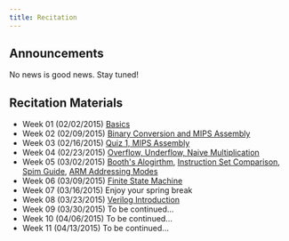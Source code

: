```yaml
---
title: Recitation
---
```

## Announcements
No news is good news. Stay tuned!

## Recitation Materials
- Week 01 (02/02/2015) [Basics](https://www.dropbox.com/s/ogsyih5ogj60p9b/slides.pdf?dl=0)
- Week 02 (02/09/2015) [Binary Conversion and MIPS Assembly](https://www.dropbox.com/s/m6zn486l253ysbi/slides.pdf?dl=0)
- Week 03 (02/16/2015) [Quiz 1, MIPS Assembly](https://www.dropbox.com/s/2wr7fwmglvyrosy/slides.pdf?dl=0)
- Week 04 (02/23/2015) [Overflow, Underflow, Naive Multiplication](https://www.dropbox.com/s/sl8eb50i5z59bk3/Recitation.pdf?dl=0)
- Week 05 (03/02/2015)
    [Booth's Alogirthm](https://www.dropbox.com/s/ygd286bcmyikmdg/week_05.pdf?dl=0),
    [Instruction Set Comparison](https://www.dropbox.com/s/c4nqwv3cn0zkjdn/slides.pdf?dl=0),
    [Spim Guide](https://www.dropbox.com/s/p6dr3nu0hd5miy2/spim.pdf?dl=0),
    [ARM Addressing Modes](ftp://www.cs.uregina.ca/pub/class/301/ARM-addressing/lecture.html)
- Week 06 (03/09/2015) [Finite State Machine](https://www.dropbox.com/s/ssnk0klkit8ny48/week06.pdf?dl=0)
- Week 07 (03/16/2015) Enjoy your spring break
- Week 08 (03/23/2015) [Verilog Introduction](https://cseweb.ucsd.edu/classes/sp09/cse141L/Slides/01-Verilog1.pdf)
- Week 09 (03/30/2015) To be continued...
- Week 10 (04/06/2015) To be continued...
- Week 11 (04/13/2015) To be continued...
